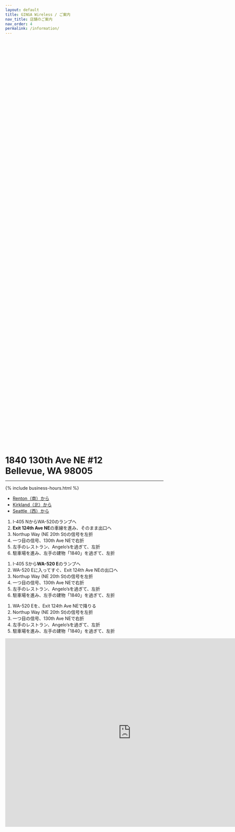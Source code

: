 ```yaml
---
layout: default
title: GINGA Wireless / ご案内
nav_title: 店舗のご案内
nav_order: 4
permalink: /information/
---
```

<main>
  <div class="container">
    <div class="jumbotron ginga-store-front" style="height: 33vh; transition: height 2s;">
    </div>
    <div class="row">
      <div class="col-md-6">
        <div class="panel panel-default">
          <div class="panel-body">
            <span style="font-size: 200%;"><strong>1840 130th Ave NE #12<br>Bellevue, WA 98005</strong></span>
            <hr>
{%    include business-hours.html
%}          </div>
        </div>
        <ul class="nav nav-tabs">
          <li class="active"><a href="#south" data-toggle="tab" aria-expanded="true" >Renton（南）から</a></li>
          <li class=""      ><a href="#north" data-toggle="tab" aria-expanded="false">Kirkland（北）から</a></li>
          <li class=""      ><a href="#west"  data-toggle="tab" aria-expanded="false">Seattle（西）から</a></li>
        </ul>
        <div id="myTabContent" class="tab-content">
          <div class="tab-pane fade active in" id="south">
            <ol class="list-group">
              <li class="list-group-item">I-405 NからWA-520のランプへ</li>
              <li class="list-group-item"><strong>Exit 124th Ave NE</strong>の車線を進み、そのまま出口へ</li>
              <li class="list-group-item">Northup Way (NE 20th St)の信号を左折</li>
              <li class="list-group-item">一つ目の信号、130th Ave NEで右折</li>
              <li class="list-group-item">左手のレストラン、Angelo’sを過ぎて、左折</li>
              <li class="list-group-item">駐車場を進み、左手の建物「1840」を過ぎて、左折</li>
            </ol>
          </div>
          <div class="tab-pane fade" id="north">
            <ol class="list-group">
              <li class="list-group-item">I-405 Sから<strong>WA-520 E</strong>のランプへ</li>
              <li class="list-group-item">WA-520 Eに入ってすぐ、Exit 124th Ave NEの出口へ</li>
              <li class="list-group-item">Northup Way (NE 20th St)の信号を左折</li>
              <li class="list-group-item">一つ目の信号、130th Ave NEで右折</li>
              <li class="list-group-item">左手のレストラン、Angelo’sを過ぎて、左折</li>
              <li class="list-group-item">駐車場を進み、左手の建物「1840」を過ぎて、左折</li>
            </ol>
          </div>
          <div class="tab-pane fade" id="west">
            <ol class="list-group">
              <li class="list-group-item">WA-520 Eを、Exit 124th Ave NEで降りる</li>
              <li class="list-group-item">Northup Way (NE 20th St)の信号を左折</li>
              <li class="list-group-item">一つ目の信号、130th Ave NEで右折</li>
              <li class="list-group-item">左手のレストラン、Angelo’sを過ぎて、左折</li>
              <li class="list-group-item">駐車場を進み、左手の建物「1840」を過ぎて、左折</li>
            </ol>
          </div>
        </div>
      </div>
      <div class="col-md-6">
        <div class="panel panel-default">
          <div class="panel-body">
            <div class="embed-responsive embed-responsive-4by3">
              <iframe class="embed-responsive-item" src="https://www.google.com/maps/embed?pb=!1m18!1m12!1m3!1d2688.953560301375!2d-122.16806068436878!3d47.62703397918614!2m3!1f0!2f0!3f0!3m2!1i1024!2i768!4f13.1!3m3!1m2!1s0x54906cfeaf3c8567%3A0x1bd37b37ad31b1cf!2sGINGA+Wireless%2C+1840+130th+Ave+NE+%2312%2C+Bellevue%2C+WA+98005%2C+USA!5e0!3m2!1sen!2sjp!4v1465596994117" width="800" height="600" style="border:0" allowfullscreen></iframe>
            </div>
          </div>
        </div>
      </article>
    </div>
  </div>
</main>
